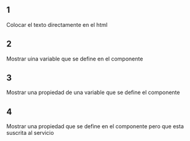 
## 1
Colocar el texto directamente en el html

## 2
Mostrar uina variable que se define en el componente

## 3
Mostrar una propiedad de una variable que se define el componente

## 4
Mostrar una propiedad que se define en el componente pero que esta suscrita al servicio



